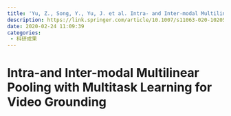 ```yaml
---
title: 'Yu, Z., Song, Y., Yu, J. et al. Intra- and Inter-modal Multilinear Pooling with Multitask Learning for Video Grounding. Neural Process Lett 52, 1863–1879 (2020).'
description: https://link.springer.com/article/10.1007/s11063-020-10205-y
date: 2020-02-24 11:09:39
categories:
 - 科研成果
---
```

# Intra-and Inter-modal Multilinear Pooling with Multitask Learning for Video Grounding